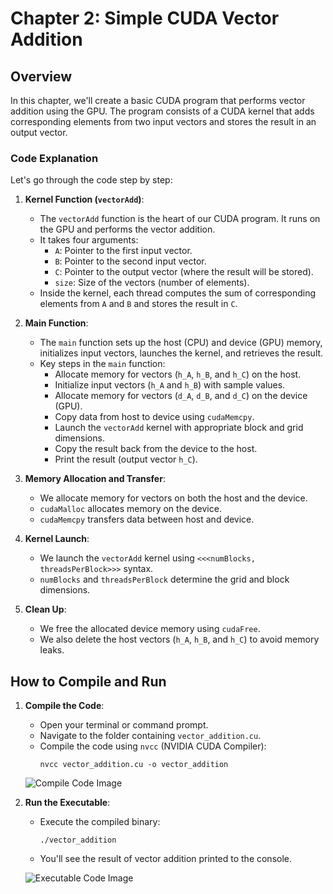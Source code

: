 # Chapter 2: Simple CUDA Vector Addition

## Overview

In this chapter, we'll create a basic CUDA program that performs vector addition using the GPU. The program consists of a CUDA kernel that adds corresponding elements from two input vectors and stores the result in an output vector.

### Code Explanation

Let's go through the code step by step:

1. **Kernel Function (`vectorAdd`)**:
   - The `vectorAdd` function is the heart of our CUDA program. It runs on the GPU and performs the vector addition.
   - It takes four arguments:
     - `A`: Pointer to the first input vector.
     - `B`: Pointer to the second input vector.
     - `C`: Pointer to the output vector (where the result will be stored).
     - `size`: Size of the vectors (number of elements).
   - Inside the kernel, each thread computes the sum of corresponding elements from `A` and `B` and stores the result in `C`.

2. **Main Function**:
   - The `main` function sets up the host (CPU) and device (GPU) memory, initializes input vectors, launches the kernel, and retrieves the result.
   - Key steps in the `main` function:
     - Allocate memory for vectors (`h_A`, `h_B`, and `h_C`) on the host.
     - Initialize input vectors (`h_A` and `h_B`) with sample values.
     - Allocate memory for vectors (`d_A`, `d_B`, and `d_C`) on the device (GPU).
     - Copy data from host to device using `cudaMemcpy`.
     - Launch the `vectorAdd` kernel with appropriate block and grid dimensions.
     - Copy the result back from the device to the host.
     - Print the result (output vector `h_C`).

3. **Memory Allocation and Transfer**:
   - We allocate memory for vectors on both the host and the device.
   - `cudaMalloc` allocates memory on the device.
   - `cudaMemcpy` transfers data between host and device.

4. **Kernel Launch**:
   - We launch the `vectorAdd` kernel using `<<<numBlocks, threadsPerBlock>>>` syntax.
   - `numBlocks` and `threadsPerBlock` determine the grid and block dimensions.

5. **Clean Up**:
   - We free the allocated device memory using `cudaFree`.
   - We also delete the host vectors (`h_A`, `h_B`, and `h_C`) to avoid memory leaks.

## How to Compile and Run

1. **Compile the Code**:
   - Open your terminal or command prompt.
   - Navigate to the folder containing `vector_addition.cu`.
   - Compile the code using `nvcc` (NVIDIA CUDA Compiler):
     ```
     nvcc vector_addition.cu -o vector_addition
     ```
    ![Compile Code Image](https://github.com/Shikha-code36/CUDA-Programming-Beginner-Guide/tree/main/Chapter2-EasyCudaProject/part1.png)

2. **Run the Executable**:
   - Execute the compiled binary:
     ```
     ./vector_addition
     ```
   - You'll see the result of vector addition printed to the console.

   ![Executable Code Image](https://github.com/Shikha-code36/CUDA-Programming-Beginner-Guide/tree/main/Chapter2-EasyCudaProject/part2.png)


